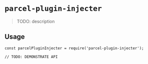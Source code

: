 # `parcel-plugin-injecter`

> TODO: description

## Usage

```
const parcelPluginInjecter = require('parcel-plugin-injecter');

// TODO: DEMONSTRATE API
```

